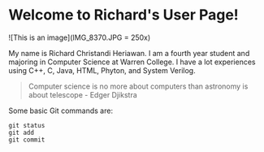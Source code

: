 # **Welcome to Richard's User Page!**

![This is an image](IMG_8370.JPG = 250x)

My name is Richard Christandi Heriawan. I am a fourth year student and majoring in Computer Science at Warren College. I have a lot experiences using C++, C, Java, HTML, Phyton, and System Verilog.

> Computer science is no more about computers than astronomy is about telescope - Edger Djikstra

Some basic Git commands are:
```
git status
git add
git commit
```